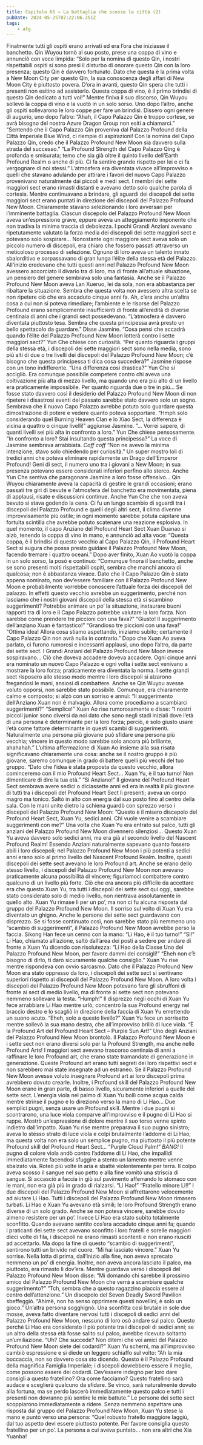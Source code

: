 ```yaml
---
title: Capitolo 65 – La battaglia che scosse la città (2)
pubDate: 2024-05-25T07:22:06.251Z
tags:
    - atg
---
```



Finalmente tutti gli ospiti erano arrivati ed era l’ora che iniziasse il banchetto. Qin Wuyou tornò al suo posto, prese una coppa di vino e annunciò con voce limpida: “Solo per la nomina di questo Qin, i nostri rispettabili ospiti si sono presi il disturbo di onorare questo Qin con la loro presenza; questo Qin è davvero fortunato. Dato che questa è la prima volta a New Moon City per questo Qin, la sua conoscenza degli affari di New Moon City è piuttosto povera. D’ora in avanti, questo Qin spera che tutti i presenti non esitino ad assisterlo. Questa coppa di vino, è il primo brindisi di questo Qin dedicato a tutti voi!”
Mentre finiva il suo discorso, Qin Wuyou sollevò la coppa di vino e la vuotò in un solo sorso.
Uno dopo l’altro, anche gli ospiti sollevarono le loro coppe per fare un brindisi. Dissero ogni genere di augurio, uno dopo l’altro:
“Ahah, il Capo Palazzo Qin è troppo cortese, se avrà bisogno del nostro Azure Dragon Group non esiti a chiamarci.”
“Sentendo che il Capo Palazzo Qin proveniva dal Palazzo Profound della Città Imperiale Blue Wind, ci riempie di aspirazioni! Con la nomina del Capo Palazzo Qin, credo che il Palazzo Profound New Moon sia davvero sulla strada del successo.”
“La Profound Strength del Capo Palazzo Qing è profonda e smisurata; temo che sia già oltre il quinto livello dell’Earth Profound Realm o anche di più. Ci fa sentire grande rispetto per lei e ci fa vergognare di noi stessi.”
L’atmosfera era diventata vivace all’improvviso e quelli che stavano adulando per attirare i favori del nuovo Capo Palazzo provenivano naturalmente dai piccoli e medi sect. I membri dei sette maggiori sect erano rimasti distanti e avevano detto solo qualche parola di cortesia.
Mentre continuavano a brindare, gli sguardi dei discepoli dei sette maggiori sect erano puntati in direzione dei discepoli del Palazzo Profound New Moon. Chiaramente stavano selezionando i loro avversari per l’imminente battaglia. Ciascun discepolo del Palazzo Profound New Moon aveva un’espressione grave, eppure aveva un atteggiamento imponente che non tradiva la minima traccia di debolezza. I pochi Grandi Anziani avevano ripetutamente valutato la forza media dei discepoli dei sette maggiori sect e potevano solo sospirare… Nonostante ogni maggiore sect aveva solo un piccolo numero di discepoli, era chiaro che fossero passati attraverso un meticoloso processo di selezione. Ognuno di loro aveva un talento innato sbalorditivo e sorpassavano di gran lunga l’élite della stessa età del Palazzo. All’inizio credevano che tutti questi anni nel Palazzo Profound New Moon avessero accorciato il divario tra di loro, ma di fronte all’attuale situazione, un pensiero del genere sembrava solo una fantasia.
Anche se il Palazzo Profound New Moon aveva Lan Xueruo, lei da sola, non era abbastanza per ribaltare la situazione. Sembra che questa volta non avessero altra scelta se non ripetere ciò che era accaduto cinque anni fa. Ah, c’era anche un’altra cosa a cui non si poteva rimediare; l’ambiente e le risorse del Palazzo Profound erano semplicemente insufficienti di fronte all’eredità di diverse centinaia di anni che i grandi sect possedevano.
“L’atmosfera è davvero diventata piuttosto tesa. Sembra che questa principessa avrà presto un bello spettacolo da guardare.” Disse Jasmine.
“Cosa pensi che accadrà quando l’élite del Palazzo Profound New Moon lotterà contro i sette maggiori sect?” Yun Che chiese con curiosità.
“Per quanto riguarda i gruppi della stessa età, i discepoli dei sette maggiori sect sono nella media, sono più alti di due o tre livelli dei discepoli del Palazzo Profound New Moon; c’è bisogno che questa principessa ti dica cosa succederà?” Jasmine rispose con un tono indifferente.
“Una differenza così drastica?” Yun Che si accigliò. Era comunque possibile competere contro chi aveva una coltivazione più alta di mezzo livello, ma quando uno era più alto di un livello era praticamente impossibile. Per quanto riguarda due o tre in più… Se fosse stato davvero così il desiderio del Palazzo Profound New Moon di non ripetere i disastrosi eventi del passato sarebbe stato davvero solo un sogno. Sembrava che il nuovo Capo Palazzo avrebbe potuto solo guardare questa dimostrazione di potere e vedere quanto poteva sopportare.
“Hmph solo considerando quel Burning Heaven Clan e lo Xiao Sect, la differenza è vicina a quattro o cinque livelli!” aggiunse Jasmine.
“… Vorrei sapere, di quanti livelli sei più alta in confronto a loro.” Yun Che chiese pensosamente.
“In confronto a loro? Stai insultando questa principessa?” La voce di Jasmine sembrava arrabbiata.
*Coff coff* “Non ne avevo la minima intenzione, stavo solo chiedendo per curiosità.”
Un super mostro loli di tredici anni che poteva eliminare rapidamente un Drago dell’Emperor Profound! Geni di sect, il numero uno tra i giovani a New Moon; in sua presenza potevano essere considerati inferiori perfino allo sterco. Anche Yun Che sentiva che paragonare Jasmine a loro fosse offensivo…
Qin Wuyou chiaramente aveva la capacità di gestire le grandi occasioni; erano passati tre giri di bevute e l’atmosfera del banchetto era movimentata, piena di applausi, risate e discussioni continue. Anche Yun Che che non aveva bevuto si stava godendo la cena.
Ci fu un lungo scambio di sguardi tra i discepoli del Palazzo Profound e quelli degli altri sect, il clima divenne improvvisamente più ostile; in ogni momento sarebbe potuta capitare una fortuita scintilla che avrebbe potuto scatenare una reazione esplosiva.
In quel momento, il capo Anziano del Profound Heart Sect Xuan Duanao si alzò, tenendo la coppa di vino in mano, e annunciò ad alta voce: “Questa coppa, è il brindisi di questo vecchio al Capo Palazzo Qin, il Profound Heart Sect si augura che possa presto guidare il Palazzo Profound New Moon, facendo tremare i quattro oceani.” Dopo aver finito, Xuan Ao vuotò la coppa in un solo sorso, la posò e continuò: “Comunque finora il banchetto, anche se sono presenti molti rispettabili ospiti, sembra che manchi ancora di qualcosa; non è abbastanza vivace. Dato che il Capo Palazzo Qin è stato appena nominato, non dev’essere familiare con il Palazzo Profound New Moon e probabilmente vorrebbe conoscere l’attuale forza dei discepoli del palazzo. In effetti questo vecchio avrebbe un suggerimento, perché non lasciamo che i nostri giovani discepoli della stessa età si scambino suggerimenti? Potrebbe animare un po’ la situazione, instaurare buoni rapporti tra di loro e il Capo Palazzo potrebbe valutare la loro forza. Non sarebbe come prendere tre piccioni con una fava?”
“Giusto! Il suggerimento dell’anziano Xuan è fantastico!”
“Grandioso tre piccioni con una fava!”
“Ottima idea! Allora cosa stiamo aspettando, iniziamo subito; certamente il Capo Palazzo Qin non avrà nulla in contrario.”
Dopo che Xuan Ao aveva parlato, ci furono rumorosi e incessanti applausi, uno dopo l’altro, da parte dei sette sect. I Grandi Anziani del Palazzo Profound New Moon invece sospiravano… Ciò che doveva accadere doveva accadere. Ogni cinque anni era nominato un nuovo Capo Palazzo e ogni volta i sette sect venivano a mostrare la loro forza; praticamente era diventata la norma.
I sette grandi sect risposero allo stesso modo mentre i loro discepoli si alzarono fregandosi le mani, ansiosi di combattere. Anche se Qin Wuyou avesse voluto opporsi, non sarebbe stato possibile. Comunque, era chiaramente calmo e composto; si alzò con un sorriso e annuì: “Il suggerimento dell’Anziano Xuan non è malvagio. Allora come procediamo a scambiarci suggerimenti?”
“Semplice!” Xuan Ao rise rumorosamente e disse: “I nostri piccoli junior sono diversi da noi dato che sono negli stadi iniziali dove l’età di una persona è determinante per la loro forza; perciò, è solo giusto usare l’età come fattore determinante in questi scambi di suggerimenti. Naturalmente una persona più giovane può sfidare una persona più vecchia; vincere in questo modo sarebbe solo ancora più brillante, ahahahah.”
L’ultima affermazione di Xuan Ao insieme alla sua risata significavano chiaramente una cosa: anche se il nostro gruppo è più giovane, saremo comunque in grado di battere quelli più vecchi del tuo gruppo.
“Dato che l’idea è stata proposta da questo vecchio, allora cominceremo con il mio Profound Heart Sect… Xuan Yu, è il tuo turno! Non dimenticare di dire la tua età.”
“Sì Anziano!”
Il giovane del Profound Heart Sect sembrava avere sedici o diciassette anni ed era in realtà il più giovane di tutti tra i discepoli del Profound Heart Sect lì presenti; aveva un corpo magro ma tonico. Saltò in alto con energia dal suo posto fino al centro della sala. Con le mani unite dietro la schiena guardò con sprezzo verso i discepoli del Palazzo Profound New Moon: ”Questo è il misero discepolo del Profound Heart Sect, Xuan Yu, sedici anni. Chi vuole venire a scambiare suggerimenti con me?”
Una volta che Xuan Yu era entrato sul palco, tutti gli anziani del Palazzo Profound New Moon divennero silenziosi… Questo Xuan Yu aveva davvero solo sedici anni, ma era già al secondo livello del Nascent Profound Realm! Essendo Anziani naturalmente sapevano quanto fossero abili i loro discepoli; nel Palazzo Profound New Moon i più potenti a sedici anni erano solo al primo livello del Nascent Profound Realm. Inoltre, questi discepoli dei sette sect avevano le loro Profound art. Anche se erano dello stesso livello, i discepoli del Palazzo Profound New Moon non avevano praticamente alcuna possibilità di vincere; figuriamoci combattere contro qualcuno di un livello più forte.
Ciò che era ancora più difficile da accettare era che questo Xuan Yu, tra tutti i discepoli dei sette sect qui oggi, sarebbe stato considerato solo di medio livello, non rientrava assolutamente in quello alto.
Xuan Yu rimase lì per un po’, ma non ci fu alcuna risposta dal gruppo del Palazzo Profound New Moon. Il sorriso sul volto di Xuan Yu era diventato un ghigno. Anche le persone dei sette sect guardavano con disprezzo. Se si fosse continuato così, non sarebbe stato più nemmeno uno “scambio di suggerimenti”, il Palazzo Profound New Moon avrebbe perso la faccia. Sikong Han fece un cenno con la mano: “Li Hao, è il tuo turno!”
“Sì!”
Li Hao, chiamato all’azione, saltò dall’area dei posti a sedere per andare di fronte a Xuan Yu dicendo con risolutezza: “Li Hao della Classe Uno del Palazzo Profound New Moon, per favore dammi dei consigli!”
“Eheh non c’è bisogno di dirlo, ti darò sicuramente qualche consiglio.” Xuan Yu rise mentre rispondeva con ovvio sarcasmo. Dato che il Palazzo Profound New Moon era stato oppresso da loro, i discepoli dei sette sect si sentivano superiori rispetto ai discepoli del Palazzo Profound New Moon. A loro volta i discepoli del Palazzo Profound New Moon potevano fare gli sbruffoni di fronte ai sect di medio livello, ma di fronte ai sette sect non potevano nemmeno sollevare la testa.
“Humph!” Il disprezzo negli occhi di Xuan Yu fece arrabbiare Li Hao mentre urlò; concentrò la sua Profound energy nel braccio destro e lo scagliò in direzione della faccia di Xuan Yu emettendo un suono acuto.
“Eheh, solo a questo livello?”
Xuan Yu fece un sorrisetto mentre sollevò la sua mano destra, che all’improvviso brillò di luce viola.
“È la Profound Art del Profound Heart Sect – Purple Sun Art!” Uno degli Anziani del Palazzo Profound New Moon brontolò.
Il Palazzo Profound New Moon e i sette sect non erano diversi solo per la Profound Strength, ma anche nelle Profound Arts! I maggiori sect avevano trascorso centinaia di anni a raffinare le loro Profound art, che erano state tramandate di generazione in generazione. Queste Profound art erano tutti segreti dei loro rispettivi sect e non sarebbero mai state insegnate ad un estraneo. Se il Palazzo Profound New Moon avesse voluto insegnare Profound art ai loro discepoli prima avrebbero dovuto crearle. Inoltre, i Profound skill del Palazzo Profound New Moon erano in gran parte, di basso livello, sicuramente inferiori a quelle dei sette sect.
L’energia viola nel palmo di Xuan Yu bollì come acqua calda mentre strinse il pugno e lo direzionò verso la mano di Li Hao… Due semplici pugni, senza usare un Profound skill.
Mentre i due pugni si scontrarono, una luce viola comparve all’improvviso e il pugno di Li Hao si ruppe. Mostrò un’espressione di dolore mentre il suo torso venne spinto indietro dall’impatto. Xuan Yu rise mentre preparava il suo pugno sinistro; aveva lo stesso strato di luce viola e colpì brutalmente l’addome di Li Hao; ma questa volta non era solo un semplice pugno, ma piuttosto il più potente Profound skill del Profound Heart Sect…
“Purple Cloud Palm!”
*BANG!* Il pugno di colore viola andò contro l’addome di Li Hao, che impallidì immediatamente facendosi sfuggire a stento un lamento mentre venne sbalzato via. Roteò più volte in aria e sbattè violentemente per terra. Il colpo aveva scosso il sangue nel suo petto e alla fine vomitò una striscia di sangue. Si accasciò a faccia in giù sul pavimento afferrando lo stomaco con le mani, non era già più in grado di rialzarsi.
“Li Hao!”
“Fratello minore Li!!”
I due discepoli del Palazzo Profound New Moon si affrettarono velocemente ad aiutare Li Hao. Tutti i discepoli del Palazzo Profound New Moon rimasero turbati. Li Hao e Xuan Yu avevano età simili; le loro Profound Strength erano diverse di un solo grado. Anche se non poteva vincere, sarebbe dovuto almeno resistere per un po’. Invece Li Hao era stato subito totalmente sconfitto.
Quando avevano sentito cos’era accaduto cinque anni fa; quando i praticanti dei sette sect avevano sconfitto i loro fratelli e sorelle maggiori dieci volte di fila, i discepoli ne erano rimasti scontenti e non erano riusciti ad accettarlo. Ma dopo la fine di questo “scambio di suggerimenti”, sentirono tutti un brivido nel cuore.
“Mi hai lasciato vincere.” Xuan Yu sorrise. Nella lotta di prima, dall’inizio alla fine, non aveva sprecato nemmeno un po’ di energia. Inoltre, non aveva ancora lasciato il palco, ma piuttosto, era rimasto lì dov’era. Mentre guardava verso i discepoli del Palazzo Profound New Moon disse: “Mi domando chi sarebbe il prossimo amico del Palazzo Profound New Moon che verrà a scambiare qualche suggerimento?”
“Tch, sembra che a questo ragazzino piaccia essere al centro dell’attenzione.” Un discepolo del Seven Deadly Sword Pavilion sbeffeggiò.
“Ahimè, non ha senso opprimere questi novellini, è solo un gioco.” Un’altra persona sogghignò.
Una sconfitta così brutale in sole due mosse, aveva fatto diventare nervosi tutti i discepoli di sedici anni del Palazzo Profound New Moon, nessuno di loro osò andare sul palco. Questo perché Li Hao era considerato il più potente tra i discepoli di sedici anni; se un altro della stessa età fosse salito sul palco, avrebbe ricevuto soltanto un’umiliazione.
“Uh? Che succede? Non ditemi che voi amici del Palazzo Profound New Moon siete dei codardi?” Xuan Yu schernì, ma all’improvviso cambiò espressione e si diede un leggero schiaffo sul volto: “Ah la mia boccaccia, non so davvero cosa sto dicendo. Questo è il Palazzo Profound della magnifica Famiglia Imperiale; i discepoli dovrebbero essere il meglio, come possono essere dei codardi. Dev’essere indegno per loro dare consigli a questo fratellino? Ora come facciamo? Questo fratellino sarà audace e sceglierà qualcuno da sfidare. Se vinco, sarà naturalmente dovuto alla fortuna, ma se perdo lascerò immediatamente questo palco e tutti i presenti non dovranno più sentire le mie battute.”
Le persone dei sette sect scoppiarono immediatamente a ridere.
Senza nemmeno aspettare una risposta dal gruppo del Palazzo Profound New Moon, Xuan Yu stese la mano e puntò verso una persona: “Quel robusto fratello maggiore laggiù, dal tuo aspetto devi essere piuttosto potente. Per favore consiglia questo fratellino per un po’.
La persona a cui aveva puntato… non era altri che Xia Yuanba!


